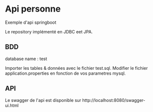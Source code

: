 # Api personne

Exemple d'api springboot

Le repository implémenté en JDBC eet JPA.

## BDD

database name : test

Importer les tables & données avec le fichier test.sql.
Modifier le fichier application.properties en fonction de vos parametres mysql.

## API

Le swagger de l'api est disponible sur http://localhost:8080/swagger-ui.html
